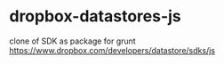 dropbox-datastores-js
=====================

clone of SDK as package for grunt
https://www.dropbox.com/developers/datastore/sdks/js